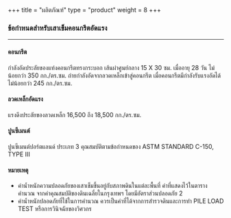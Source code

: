 +++
title = "ผลิตภัณฑ์"
type = "product"
weight = 8
+++

### ข้อกำหนดสำหรับเสาเข็มคอนกรีตอัดแรง

---

#### คอนกรีต

กำลังอัดประลัยของแท่งคอนกรีตทรงกระบอก เส้นผ่าศูนย์กลาง  15 X 30 ซม. เมื่ออายุ 28 วัน ไม่น้อยกว่า 350 กก./ตร.ซม. ถ่ายกำลังอัดจากลวดเหล็กเข้าสู่คอนกรีต เมื่อคอนกรีตมีกำลังรับแรงอัดได้ไม่น้อยกว่า 245 กก./ตร.ซม.

#### ลวดเหล็กอัดแรง

แรงดึงประลัยของลวดเหล็ก 16,500 ถึง 18,500 กก./ตร.ซม.

#### ปูนซีเมนต์

ปูนซีเมนต์ปอร์ตแลนด์ ประเภท 3 คุณสมบัติตามข้อกำหนดของ ASTM STANDARD C-150, TYPE III

#### หมายเหตุ

* ค่าน้ำหนักความปลอดภัยของเสาเข็มขึ้นอยู่กับสภาพดินในแต่ละพื้นที่ ค่าที่แสดงไว้ในตารางคำนวณ จากค่าคุณสมบัติของดินเฉลี่ยในกรุงเทพฯ โดยมีอัตราส่วนปลอดภัย 2
* ค่าน้ำหนักปลอดภัยที่ใช้ในการคำนวณ ควรเป็นค่าที่ได้จากการสำรวจดินและการทำ PILE LOAD TEST หรือการวินิจฉัยของวิศวกร
